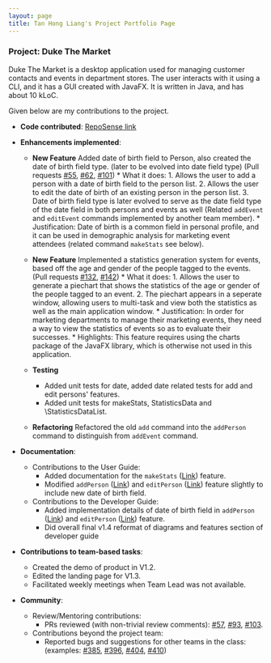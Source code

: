 ```yaml
---
layout: page
title: Tan Hong Liang's Project Portfolio Page
---
```


### Project: Duke The Market

Duke The Market is a desktop application
used for managing customer contacts and events in department stores. The user interacts with it using a CLI,
and it has a GUI created with JavaFX. It is written in Java, and has about 10 kLoC.

Given below are my contributions to the project.

* **Code contributed**: [RepoSense link](https://nus-cs2103-ay2223s1.github.io/tp-dashboard/?search=tanhl2000&breakdown=true)

* **Enhancements implemented**:
  * **New Feature** Added date of birth field to Person, also created the date of birth field type. (later to be evolved into date field type) (Pull requests [#55](https://github.com/AY2223S1-CS2103-F09-2/tp/pull/55), [#62](https://github.com/AY2223S1-CS2103-F09-2/tp/pull/62), [#101](https://github.com/AY2223S1-CS2103-F09-2/tp/pull/101))
          * What it does:
          1. Allows the user to add a person with a date of birth field to the person list.
          2. Allows the user to edit the date of birth of an existing person in the person list.
          3. Date of birth field type is later evolved to serve as the date field type of the date field in both persons and events as well (Related `addEvent` and `editEvent` commands implemented by another team member).
        * Justification: Date of birth is a common field in personal profile, and it can be used in demographic
      analysis for marketing event attendees (related command `makeStats` see below).

  * **New Feature** Implemented a statistics generation system for events, based off the age and gender of the people tagged to the events. (Pull requests [#132](https://github.com/AY2223S1-CS2103-F09-2/tp/pull/132), [#142](https://github.com/AY2223S1-CS2103-F09-2/tp/pull/142))
        * What it does:
          1. Allows the user to generate a piechart that shows the statistics of the age or gender of the people tagged to an event.
          2. The piechart appears in a seperate window, allowing users to multi-task and view both the statistics as well as the main
          application window.
        * Justification: In order for marketing departments to manage their marketing events, they need a way to view the statistics of events so as to evaluate their successes.
        * Highlights: This feature requires using the charts package of the JavaFX library, which is otherwise not used in this application.

  * **Testing**
    * Added unit tests for date, added date related tests for add and edit persons' features.
    * Added unit tests for makeStats, StatisticsData and \StatisticsDataList.
  * **Refactoring** Refactored the old `add` command into the `addPerson` command to distinguish from `addEvent` command.

* **Documentation**:
  * Contributions to the User Guide:
    * Added documentation for the `makeStats` ([Link](https://ay2223s1-cs2103-f09-2.github.io/tp/UserGuide.html#generating-pie-charts-of-statistics-of-the-people-tagged-to-an-event-in-the-event-list--makestats)) feature.
    * Modified `addPerson` ([Link](https://ay2223s1-cs2103-f09-2.github.io/tp/UserGuide.html#adding-a-contact-addperson))
      and `editPerson` ([Link](https://ay2223s1-cs2103-f09-2.github.io/tp/UserGuide.html#editing-a-contact--editperson)) feature slightly to include new date of birth field.
  * Contributions to the Developer Guide:
    * Added implementation details of date of birth field in `addPerson` ([Link](https://ay2223s1-cs2103-f09-2.github.io/tp/DeveloperGuide.html#add-date-of-birth))
      and `editPerson` ([Link](https://ay2223s1-cs2103-f09-2.github.io/tp/DeveloperGuide.html#edit-date-of-birth)) feature.
    * Did overall final v1.4 reformat of diagrams and features section of developer guide

* **Contributions to team-based tasks**:
  * Created the demo of product in V1.2.
  * Edited the landing page for V1.3.
  * Facilitated weekly meetings when Team Lead was not available.

* **Community**:
    * Review/Mentoring contributions:
      * PRs reviewed (with non-trivial review comments): [\#57](https://github.com/AY2223S1-CS2103-F09-2/tp/pull/57),
      [\#93](https://github.com/AY2223S1-CS2103-F09-2/tp/pull/93), [\#103](https://github.com/AY2223S1-CS2103-F09-2/tp/pull/103).
    * Contributions beyond the project team:
      * Reported bugs and suggestions for other teams in the class: (examples: [\#385](https://github.com/AY2223S1-CS2103T-W16-2/tp/issues/385), [\#396](https://github.com/AY2223S1-CS2103T-W16-2/tp/issues/396),
      [\#404](https://github.com/AY2223S1-CS2103T-W16-2/tp/issues/404), [\#410](https://github.com/AY2223S1-CS2103T-W16-2/tp/issues/410))

